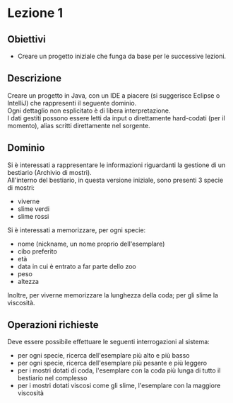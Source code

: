 # Lezione 1

## Obiettivi 
- Creare un progetto iniziale che funga da base per le successive lezioni.

## Descrizione 
Creare un progetto in Java, con un IDE a piacere (si suggerisce Eclipse o IntelliJ) che rappresenti il seguente dominio.  
Ogni dettaglio non esplicitato è di libera interpretazione.  
I dati gestiti possono essere letti da input o direttamente hard-codati (per il momento), alias scritti direttamente nel sorgente.

## Dominio 
Si è interessati a rappresentare le informazioni riguardanti la gestione di un bestiario (Archivio di mostri).  
All'interno del bestiario, in questa versione iniziale, sono presenti 3 specie di mostri:
- viverne
- slime verdi
- slime rossi

Si è interessati a memorizzare, per ogni specie:
- nome (nickname, un nome proprio dell'esemplare)
- cibo preferito
- età
- data in cui è entrato a far parte dello zoo
- peso
- altezza

Inoltre, per viverne memorizzare la lunghezza della coda; per gli slime la viscosità.


## Operazioni richieste 

Deve essere possibile effettuare le seguenti interrogazioni al sistema: 
- per ogni specie, ricerca dell'esemplare più alto e più basso
- per ogni specie, ricerca dell'esemplare più pesante e più leggero
- per i mostri dotati di coda, l'esemplare con la coda più lunga di tutto il bestiario nel complesso
- per i mostri dotati viscosi come gli slime, l'esemplare con la maggiore viscosità